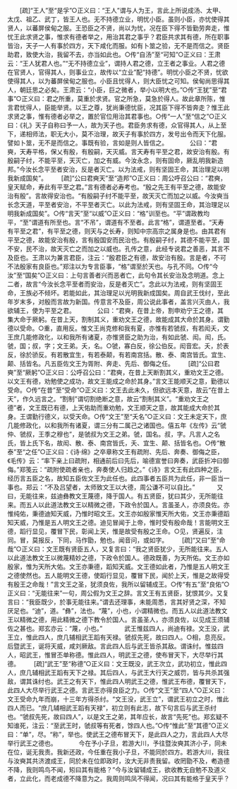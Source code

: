 <!-- { "loadSidebar": true } -->
　　[疏]“王人”至“是孚”○正义曰：“王人”谓与人为王，言此上所说成汤、太甲、太戊、祖乙、武丁，皆王人也。无不持德立业，明忧小臣。虽则小臣，亦忧使得其贤人，以蕃屏侯甸之服。王恐臣之不贤，尚以为忧，况在臣下得不皆勤劳奔走，惟忧王此求贤之事，惟求有德者举之，用治其君之事乎？君臣共求其有德，所在职事皆治，天子一人有事於四方，天下咸化而服。如有卜筮之验，无不是而信之。贤臣助君，致使大治，我留不去，亦当如此也。○传“自汤”至“可知”○正义曰：王肃云：“王人犹君人也。”“无不持德立业”，谓持人君之德，立王者之事业。人君之德在官贤人，官得其人，则事业立，故传以“立业”配“持德”。明忧小臣之不贤，忧欲使得其人，以为蕃屏侯甸之服也。小臣且忧得人，则大臣忧之可知。侯甸尚思得其人，朝廷思之必矣。王肃云：“小臣，巨之微者，举小以明大也。”○传“王犹”至“君事”○正义曰：君之所重，莫重於求贤。官之所急，莫急於得人。故此章所陈，惟言君忧得人，臣能举贤。以王之尊，犹尚秉德忧臣，况其臣下得不皆奔走？惟王此求贤之事，惟有德者必举之，置於官位用治其君事也。○传“一人”至“信之”○正义曰：《礼》天子自称曰予一人，故为天子也。君臣务求有德，众官得其人，从上至下，递相师法，职无大小，莫不治理，故天子有事於四方，发号出令而天下化服。譬如卜筮，无不是而信之。事既有验，言如是则人皆信之。
　
　　公曰：“君奭，天寿平格，保乂有殷，有殷嗣，天灭威。言天寿有平至之君，故安治有殷。有殷嗣子纣，不能平至，天灭亡，加之有威。今汝永念，则有固命，厥乱明我新造邦。”今汝长念平至者安治，反是者灭亡。以为法戒，则有坚固王命，其治理足以明我新成国矣”。 
　　[疏]“公曰君奭天”至“造邦”○正义曰：周公呼召公曰：“君奭，皇天赋命，寿此有平至之君。”言有德者必寿考也。“殷之先王有平至之德，故能安治有殷”。言故得安治也。“有殷嗣子纣不能平至，故天灭亡而加之以威。今汝奭当长念天道，平至者安治，不平至者灭亡。以此为法戒，则有坚固王命，其治理足以明我新成国矣”。○传“言天”至“以威”○正义曰：“格”训至也。“平”谓政教均平，“至”谓道有所至也。言“不吊”，谓道有不至者。此言“格”，谓道至者。“天寿有平至之君”，有平至之德，则天与之长寿，则知中宗高宗之属身是也。由其君有平至之德，故能安治有殷，言有殷国安而民治也。有殷嗣子纣，其德不能平至，国不安，民不治，故天灭亡之而加之以威也。孔传之意，此经专说君之善恶，其言不及臣也。王肃以为兼言君臣，注云：“殷君臣之有德，故安治有殷。言是者，不可不法殷家有良臣也。”郑注以为专言臣事，“格”谓至於天也。与孔不同。○传“今汝”至“国矣”○正义曰：上句言善者兴而恶者亡，此句令其长安治及念明道。念上二者，故言“今汝长念平至者而安治，反是者灭亡”。念此以为法戒，则有坚固王命，王族必不倾坏。若能如此，其治理足以光明我新成国矣。周自武王伐纣，至此年岁末多，对殷而言故为新国。传意言不及臣，周公说此事者，盖言兴灭由人，我欲辅王，使为平至之君。
　
　　公曰：“君奭，在昔上帝，割申劝宁王之德，其集大命于厥躬。在昔上天，割制其义，重劝文王之德，故能成其大命於其身。谓勤德以受命。○重，直用反。惟文王尚克修和我有夏，亦惟有若虢叔，有若闳夭，文王庶几能修政化，以和我所有诸夏，亦惟贤臣之助为治，有如此虢、闳。闳，氏。虢，国；叔，字；文王弟。夭，名。○虢，寡白反，徐公伯反。闳音宏。夭，於表反，徐於骄反。有若散宜生，有若泰颠，有若南宫括。散、泰、南宫皆氏。宜生、颠、括皆名。凡五臣佐文王为胥附、奔走、先后、御侮之任。 
　　[疏]“公曰君奭”至“厥躬”○正义曰：公呼召公曰：“君奭，在昔上天断割其义，重劝文王之德。以文王有德，劝勉使之成功，故文王能成之命於其身。”言文王能顺天之意，勤德以受命。○传“在昔”至“受命”○正义曰：文王去此未久，但欲远本天意，故云“在昔上天”，作久远言之。“割制”谓切割绝断之意，故云“割制其义”。“重劝文王之德”者，文王既已有德，上天佑助而重劝勉，文王顺天之意，故其能成大命於其身。王谓勤行德义，以受天命。○传“文王”至“夭名”○正义曰：文王未定天下，庶几能修政化，以和我所有诸夏，谓三分有二属己之诸国也。僖五年《左传》云“虢仲、虢叔，王季之穆也”，是虢叔为文王之弟。虢，国名。叔，字。凡言人之名氏，皆上氏下名，故闳、散、泰、南宫皆氏，夭、宜生、颠、括皆名也。○传“散泰”至“之任”○正义曰：《诗·绵》之卒章称文王有疏附、先后、奔奏、御侮之臣，《毛传》云：“率下亲上曰疏附，相通前后曰先后，喻德宣誉曰奔奏，武臣折冲曰御侮。”郑笺云：“疏附使疏者亲也，奔奏使人归趋之。”《诗》言文王有此四种之臣，经历言五臣之名，故知五臣佐文王为此任也。此四事者五臣共为此任，非一臣当一事也。郑云：“不及吕望者，太师致文王以大德，周公谦不可以自比。”
　
　　又曰，无能往来，兹迪彝教文王蔑德，降于国人。有五贤臣，犹曰其少，无所能往来。而五人以此道法教文王以精微之德，下政令於国人。言虽圣人，亦须良佐。亦惟纯佑，秉德迪知天威，乃惟时昭文王。文王亦如殷家惟天所大佑，文王亦秉德蹈知天威，乃惟是五人明文王之德。迪见冒闻于上帝，惟时受有殷命哉！言能明文王德，蹈行显见，覆冒下民，彰闻上天，惟是故受有殷之王命。○见，贤遍反，注同。冒，莫报反，下同，马作勖，勉也。闻音问，或如字。 
　　[疏]“又曰”至“命哉”○正义曰：文王既有贤臣五人，又复言曰：“我之贤臣犹少，无所能往来。五人以此道法教文王以微蔑精妙之德，下政令於国人。德政既善，为天所佑。文王亦如殷家，惟为天所大佑。文王亦秉德，蹈知天威。文王德如此者，乃惟是五人明文王之德使然也。五人能明文王德，使蹈行显见，覆冒下民，闻於上天，惟是之故得受有殷王之命哉！”言文王之圣，犹须良佐，我所以留辅成王。○传“有五”至“良佑”○正义曰：“无能往来”一句，周公假为文王之辞。言文王有五贤臣，犹恨其少。又复言曰：“我臣既少，於事无能往来。”谓去还理事，未能周悉，言其好贤之深，不知厌足也。“迪”，道。“彝”，法也。“蔑”，小也，小谓精微也。而五人以此道法教文王以精微之德，用此精微之德下教令於国人。言虽圣人，亦须良佐，以见成王须辅佐之甚也。郑玄亦云：“蔑，小也。”
　
　　武王惟兹四人，尚迪有禄。文王没，武王立，惟此四人，庶几辅相武王蹈有天禄。虢叔先死，故曰四人。○相，息亮反。后暨武王，诞将天威，咸刘厥敌。言此四人后与武王皆杀其敌。谓诛纣。惟兹四人，昭武王，惟冒丕单称德。惟此四人，明武王之德，使布冒天下，大尽举行其德。 
　　[疏]“武王”至“称德”○正义曰：文王既没，武王次立，武功初立，惟此四人，庶几辅相武王蹈有天下之禄。其后四人，与武王大行天之威罚，皆与共杀其强敌，谓其诛纣也。武王之有天下，惟此四人明武王之德，惟武王布德，覆冒天下，此四人大尽举行武王之德。言武王亦得良臣之力。○传“文王”至“四人”○正义曰：文王受命九年而崩，十三年方得杀纣。“文王没，武王立”，谓武王初立之时，惟此四人而已。“庶几辅相武王蹈有天禄”，初立则有此志，故下句言后与武王杀纣也。“虢叔先死，故曰四人”，以是文王之弟，其年应长，故言“先死”也。郑玄疑不知谁死，注云：“至武王时，虢叔等有死者，馀四人也。”○传“惟此”至“其德”○正义曰：“单”，尽。“称”，举也。使武王之德布冒天下，是此四人之力，言此四人大尽举行武王之德也。
　
　　今在予小子旦，若游大川，予往暨汝奭其济小子，同未在位，诞无我责。我新还政，今任重在我小子旦，不能同於四方。若游大川，我往与汝奭其共济渡成王，同於未在位即政时，汝大无非责我留。收罔勖不及，耇造德不降，我则鸣鸟不闻，矧曰其有能格？”今与汝留辅成王，欲收教无自勉不及道义者，立此化，而老成德不降意为之。我周则鸣凤不得闻，况曰其有能格于皇天乎？ 

